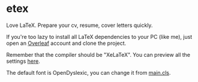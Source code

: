 # etex
Love LaTeX. Prepare your cv, resume, cover letters quickly.

If you're too lazy to install all LaTeX dependencies to your PC (like me), just open an [Overleaf](https://www.overleaf.com/) account and clone the project.

Remember that the compiler should be "XeLaTeX". You can preview all the settings [here](https://www.overleaf.com/read/qxbxfdspntvw).

The default font is OpenDyslexic, you can change it from [main.cls](https://github.com/gkmngrgn/etex/blob/main/src/main.cls#L13).
